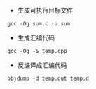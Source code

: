 

- 生成可执行目标文件
``` shell
gcc -Og sum.c -o sum
```
- 生成汇编代码
``` shell
gcc -Og -S temp.cpp
```
- 反编译成汇编代码
``` shell
objdump -d temp.out temp.d
```